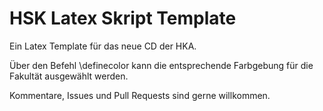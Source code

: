 # HSK Latex Skript Template

Ein Latex Template für das neue CD der HKA.

Über den Befehl \definecolor kann die entsprechende Farbgebung für die Fakultät ausgewählt werden.

Kommentare, Issues und Pull Requests sind gerne willkommen. 
